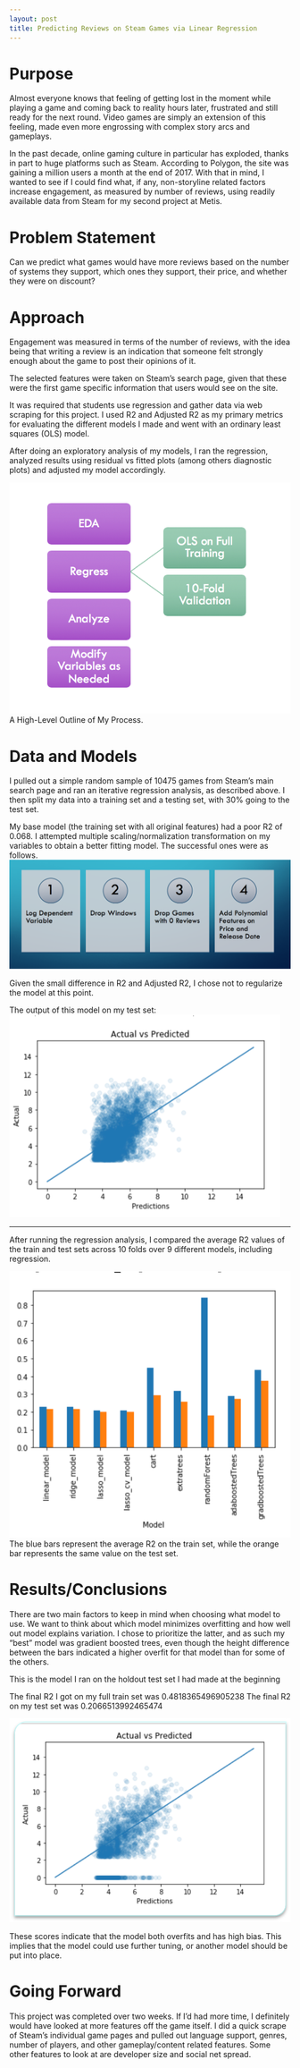 ```yaml
---
layout: post
title: Predicting Reviews on Steam Games via Linear Regression
---
```



# Purpose
Almost everyone knows that feeling of getting lost in the moment while playing a game and coming back to reality hours later, frustrated and still ready for the next round. Video games are simply an extension of this feeling, made even more engrossing with complex story arcs and gameplays.

In the past decade, online gaming culture in particular has exploded, thanks in part to huge platforms such as Steam. According to Polygon, the site was gaining a million users a month at the end of 2017. With that in mind, I wanted to see if I could find what, if any, non-storyline related factors increase engagement, as measured by number of reviews, using readily available data from Steam for my second project at Metis. 

# Problem Statement
Can we predict what games would have more reviews based on the number of systems they support, which ones they support, their price, and whether they were on discount?

# Approach
Engagement was measured in terms of the number of reviews, with the idea being that writing a review is an indication that someone felt strongly enough about the game to post their opinions of it.

The selected features were taken on Steam’s search page, given that these were the first game specific information that users would see on the site.

It was required that students use regression and gather data via web scraping for this project. I used R2 and Adjusted R2 as my primary metrics for evaluating the different models I made and went with an ordinary least squares (OLS) model.

After doing an exploratory analysis of my models, I ran the regression, analyzed results using residual vs fitted plots (among others diagnostic plots) and adjusted my model accordingly.

 ![alt text](/images/luther/regress_format.png)
A High-Level Outline of My Process.



# Data and Models
I pulled out a simple random sample of 10475 games from Steam’s main search page and ran an iterative regression analysis, as described above. I then split my data into a training set and a testing set, with 30% going to the test set.

My base model (the training set with all original features) had a poor R2 of 0.068. I attempted multiple scaling/normalization transformation on my variables to obtain a better fitting model. The successful ones were as follows.
 ![alt text](/images/luther/var_mods.png)

Given the small difference in R2 and Adjusted R2, I chose not to regularize the model at this point.

The output of this model on my test set:
![alt text](/images/luther/regress_ap.png)

----
After running the regression analysis, I compared the average R2 values of the train and test sets across 10 folds over 9 different models, including regression.

 ![alt text](/images/luther/models.png)
The blue bars represent the average R2 on the train set, while the orange bar represents the same value on the test set.


 
# Results/Conclusions
There are two main factors to keep in mind when choosing what model to use. We want to think about which model minimizes overfitting and how well out model explains variation. I chose  to prioritize the latter, and as such my “best” model was gradient boosted trees, even though the height difference between the bars indicated a higher overfit for that model than for some of the others.

This is the model I ran on the holdout test set I had made at the beginning

The final R2 I got on my full train set was 0.4818365496905238
The final R2 on my test set was 0.2066513992465474

 ![alt text](/images/luther/gbt_ap.png)

These scores indicate that the model both overfits and has high bias. This implies that the model could use further tuning, or another model should be put into place.


# Going Forward
This project was completed over two weeks. If I’d had more time, I definitely would have looked at more features off the game itself. I did a quick scrape of Steam’s individual game pages and pulled out language support, genres, number of players, and other gameplay/content related features. Some other features to look at are developer size and social net spread.
